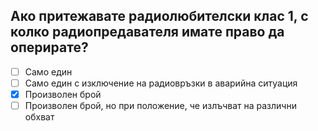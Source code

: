 ## Ако притежавате радиолюбителски клас 1, с колко радиопредавателя имате право да оперирате?

<!-- Верният отговор е отбелязан с [X] -->

- [ ] Само един
- [ ] Само един с изключение на радиовръзки в аварийна ситуация
- [X] Произволен брой
- [ ] Произволен брой, но при положение, че излъчват на различни обхват
